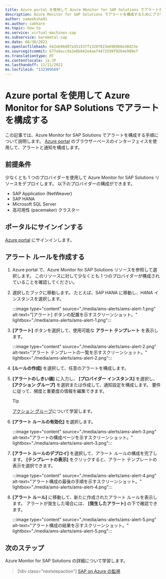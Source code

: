 ```yaml
---
title: Azure portal を使用して Azure Monitor for SAP Solutions でアラートを構成する
description: Azure Monitor for SAP Solutions でアラートを構成するためにブラウザーの方法を使用する方法について説明します。
author: sameeksha91
ms.author: sakhare
ms.topic: how-to
ms.service: virtual-machines-sap
ms.subservice: baremetal-sap
ms.date: 08/30/2021
ms.openlocfilehash: 642eb96d07a351537f1320f823e698968e38d23e
ms.sourcegitcommit: 677e8acc9a2e8b842e4aef4472599f9264e989e7
ms.translationtype: HT
ms.contentlocale: ja-JP
ms.lasthandoff: 11/11/2021
ms.locfileid: "132309569"
---
```

# <a name="configure-alerts-in-azure-monitor-for-sap-solutions-by-using-the-azure-portal"></a>Azure portal を使用して Azure Monitor for SAP Solutions でアラートを構成する

この記事では、Azure Monitor for SAP Solutions でアラートを構成する手順について説明します。 [Azure portal](https://azure.microsoft.com/features/azure-portal) のブラウザーベースのインターフェイスを使用して、アラートと通知を構成します。

## <a name="prerequisites"></a>前提条件

少なくとも 1 つのプロバイダーを使用して Azure Monitor for SAP Solutions リソースをデプロイします。 以下のプロバイダーの構成ができます。 
- SAP Application (NetWeaver)
- SAP HANA
- Microsoft SQL Server
- 高可用性 (pacemaker) クラスター

## <a name="sign-in-to-the-portal"></a>ポータルにサインインする

[Azure portal](https://portal.azure.com) にサインインします。

## <a name="create-an-alert-rule"></a>アラート ルールを作成する

1.  Azure portal で、Azure Monitor for SAP Solutions リソースを参照して選択します。 このリソースに対して少なくとも 1 つのプロバイダーが構成されていることを確認してください。 
2.  選択したブックに移動します。 たとえば、SAP HANA に移動し、HANA インスタンスを選択します。

    :::image type="content" source="./media/ams-alerts/ams-alert-1.png" alt-text="[アラート] ボタンの配置を示すスクリーンショット。" lightbox="./media/ams-alerts/ams-alert-1.png":::
  
3.  **[アラート]** ボタンを選択して、使用可能な **アラート テンプレート** を表示します。

    :::image type="content" source="./media/ams-alerts/ams-alert-2.png" alt-text="アラート テンプレートの一覧を示すスクリーンショット。" lightbox="./media/ams-alerts/ams-alert-2.png":::
    
4.  **[ルールの作成]** を選択して、任意のアラートを構成します。
5.  **[アラートのしきい値]** に入力し、 **[プロバイダー インスタンス]** を選択し、 **[アクション グループ]** を選択または作成して、通知設定を構成します。 要件に従って、頻度と重要度の情報を編集できます。

    >[!Tip]
    > [アクション グループ](../../../azure-monitor/alerts/action-groups.md)について学習します。 
    
7.  **[アラート ルールの有効化]** を選択します。

    :::image type="content" source="./media/ams-alerts/ams-alert-3.png" alt-text="アラートの構成ページを示すスクリーンショット。" lightbox="./media/ams-alerts/ams-alert-3.png":::
    
7.  **[アラート ルールのデプロイ]** を選択して、アラート ルールの構成を完了します。 **[テンプレートの表示]** をクリックすると、アラート テンプレートの表示を選択できます。

    :::image type="content" source="./media/ams-alerts/ams-alert-4.png" alt-text="アラート構成の最後の手順を示すスクリーンショット。" lightbox="./media/ams-alerts/ams-alert-4.png":::
    
8.  **[アラート ルール]** に移動して、新たに作成されたアラート ルールを表示します。 アラートが発生した場合には、 **[発生したアラート]** の下で確認できます。

    :::image type="content" source="./media/ams-alerts/ams-alert-5.png" alt-text="アラート構成の結果を示すスクリーンショット。" lightbox="./media/ams-alerts/ams-alert-5.png":::

## <a name="next-steps"></a>次のステップ

Azure Monitor for SAP Solutions の詳細について学習します。

> [!div class="nextstepaction"]
> [SAP on Azure の監視](monitor-sap-on-azure.md)
